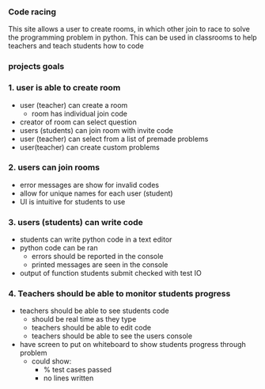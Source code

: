 ### Code racing
This site allows a user to create rooms, in which other join to race to solve the programming problem in python. This can be used in classrooms to help teachers and teach students how to code

### projects goals
### 1. user is able to create room
- user (teacher) can create a room
	- room has individual join code
- creator of room can select question
- users (students) can join room with invite code
- user (teacher) can select from a list of premade problems
- user(teacher) can create custom problems
### 2. users can join rooms
- error messages are show for invalid codes
- allow for unique names for each user (student)
- UI is intuitive for students to use
### 3. users (students) can write code
- students can write python code in a text editor
- python code can be ran
	- errors should be reported in the console
	- printed messages are seen in the console
- output of function students submit checked with test IO
### 4. Teachers should be able to monitor students progress
- teachers should be able to see students code
	- should be real time as they type
	- teachers should be able to edit code
	- teachers should be able to see the users console
- have screen to put on whiteboard to show students progress through problem
	- could show:
		- % test cases passed
		- no lines written
